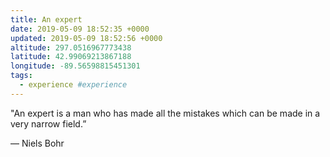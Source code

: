 ```yaml
---
title: An expert
date: 2019-05-09 18:52:35 +0000
updated: 2019-05-09 18:52:56 +0000
altitude: 297.0516967773438
latitude: 42.99069213867188
longitude: -89.56598815451301
tags:
  - experience #experience
---
```

"An expert is a man who has made all the mistakes which can be made in a very narrow field.”
— Niels Bohr